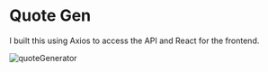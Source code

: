 ﻿# Quote Gen

I built this using Axios to access the API and React for the frontend.

![quoteGenerator](https://user-images.githubusercontent.com/70691101/222982371-692c630f-c27a-4c54-beda-a0622f9f62aa.png)
